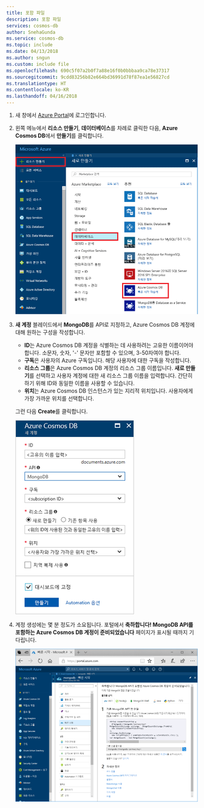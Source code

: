 ```yaml
---
title: 포함 파일
description: 포함 파일
services: cosmos-db
author: SnehaGunda
ms.service: cosmos-db
ms.topic: include
ms.date: 04/13/2018
ms.author: sngun
ms.custom: include file
ms.openlocfilehash: 690c5f07a2b0f7a88e16f0b0bbbaa9ca78e37317
ms.sourcegitcommit: 9cdd83256b82e664bd36991d78f87ea1e56827cd
ms.translationtype: HT
ms.contentlocale: ko-KR
ms.lasthandoff: 04/16/2018
---
```

1. 새 창에서 [Azure Portal](https://portal.azure.com/)에 로그인합니다.
2. 왼쪽 메뉴에서 **리소스 만들기**, **데이터베이스**를 차례로 클릭한 다음, **Azure Cosmos DB**에서 **만들기**를 클릭합니다.
   
   ![더 많은 서비스와 Azure Cosmos DB를 강조 표시한 Azure Portal의 스크린샷](./media/cosmos-db-create-dbaccount-mongodb/create-nosql-db-databases-json-tutorial-1.png)

3. **새 계정** 블레이드에서 **MongoDB**를 API로 지정하고, Azure Cosmos DB 계정에 대해 원하는 구성을 작성합니다.
 
    * **ID**는 Azure Cosmos DB 계정을 식별하는 데 사용하려는 고유한 이름이어야 합니다. 소문자, 숫자, '-' 문자만 포함할 수 있으며, 3-50자여야 합니다.
    * **구독**은 사용자의 Azure 구독입니다. 해당 사용자에 대한 구독을 작성합니다.
    * **리소스 그룹**은 Azure Cosmos DB 계정의 리소스 그룹 이름입니다. **새로 만들기**를 선택하고 사용자 계정에 대한 새 리소스 그룹 이름을 입력합니다. 간단히 하기 위해 ID와 동일한 이름을 사용할 수 있습니다.
    * **위치**는 Azure Cosmos DB 인스턴스가 있는 지리적 위치입니다. 사용자에게 가장 가까운 위치를 선택합니다.

    그런 다음 **Create**를 클릭합니다.

    ![Azure Cosmos DB에 대한 새 계정 페이지](./media/cosmos-db-create-dbaccount-mongodb/azure-cosmos-db-create-new-account.png)

4. 계정 생성에는 몇 분 정도가 소요됩니다. 포털에서 **축하합니다! MongoDB API를 포함하는 Azure Cosmos DB 계정이 준비되었습니다** 페이지가 표시될 때까지 기다립니다.

    ![Azure Portal 알림 창](./media/cosmos-db-create-dbaccount-mongodb/azure-cosmos-db-account-created.png)
